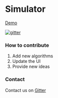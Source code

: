 # Simulator

[Demo](https://youtu.be/T_XDB8aHvyI)

[![gitter](https://badges.gitter.im/gitterHQ/gitterHQ.github.io.svg)](https://gitter.im/Bytes_Club/General)

### How to contribute

1. Add new algorithms
2. Update the UI
3. Provide new ideas


### Contact

Contact us on [Gitter](https://gitter.im/Bytes_Club/General)
